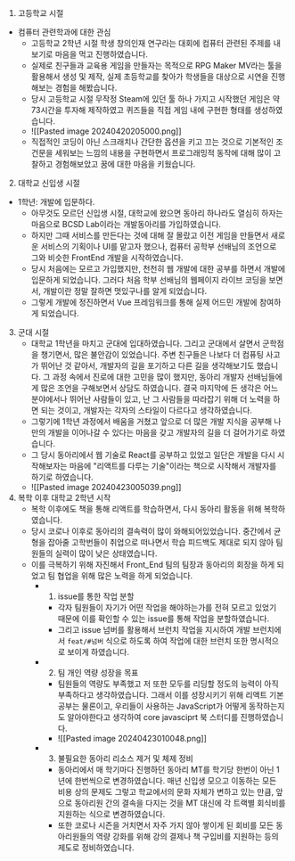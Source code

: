 1. 고등학교 시절
* 컴퓨터 관련학과에 대한 관심
	* 고등학교 2학년 시절 학생 창의인재 연구라는 대회에 컴퓨터 관련된 주제를 내보기로 마음을 먹고 진행하였습니다.
	* 실제로 친구들과 교육용 게임을 만들자는 목적으로 RPG Maker MV라는 툴을 활용해서 생성 및 제작, 실제 초등학교를 찾아가 학생들을 대상으로 시연을 진행해보는 경험을 해봤습니다.
	* 당시 고등학교 시절 무작정 Steam에 있던 툴 하나 가지고 시작했던 게임은 약 73시간을 투자해 제작하였고 퀴즈들을 직접 게임 내에 구현한 형태를 생성하였습니다.
	* ![[Pasted image 20240420205000.png]]
	* 직접적인 코딩이 아닌 스크래치나 간단한 옵션을 키고 끄는 것으로 기본적인 조건문을 세워보는 느낌의 내용을 구현하면서 프로그래밍적 동작에 대해 많이 고찰하고 경험해보았고 꿈에 대한 마음을 키웠습니다.
2. 대학교 신입생 시절
* 1학년: 개발에 입문하다.
	*  아무것도 모르던 신입생 시절, 대학교에 왔으면 동아리 하나라도 열심히 하자는 마음으로 BCSD Lab이라는 개발동아리를 가입하였습니다.
	* 하지만 그때 서비스를 만든다는 것에 대해 잘 몰랐고 이전 게임을 만들면서 새로운 서비스의 기획이나 UI를 맡고자 했으나, 컴퓨터 공학부 선배님의 조언으로 그와 비슷한 FrontEnd 개발을 시작하였습니다.
	* 당시 처음에는 모르고 가입했지만, 천천히 웹 개발에 대한 공부를 하면서 개발에 입문하게 되었습니다. 그러다 처음 학부 선배님의 웹페이지 라이브 코딩을 보면서, 개발이란 정말 잘하면 멋있구나를 알게 되었습니다.
	* 그렇게 개발에 정진하면서 Vue 프레임워크를 통해 실제 어드민 개발에 참여하게 되었습니다.
3. 군대 시절
	* 대학교 1학년을 마치고 군대에 입대하였습니다. 그리고 군대에서 살면서 군학점을 챙기면서, 많은 불안감이 있었습니다. 주변 친구들은 나보다 더 컴퓨팅 사고가 뛰어난 것 같아서, 개발자의 길을 포기하고 다른 길을 생각해보기도 했습니다. 그 과정 속에서 진로에 대한 고민을 많이 했지만, 동아리 개발자 선배님들에게 많은 조언을 구해보면서 상담도 하였습니다. 결국 마지막에 든 생각은 어느 분야에서나 뛰어난 사람들이 있고, 난 그 사람들을 따라잡기 위해 더 노력을 하면 되는 것이고, 개발자는 각자의 스타일이 다르다고 생각하였습니다.
	* 그렇기에 1학년 과정에서 배움을 거쳤고 앞으로 더 많은 개발 지식을 공부해 나만의 개발을 이어나갈 수 있다는 마음을 갖고 개발자의 길을 더 걸어가기로 하였습니다.
	* 그 당시 동아리에서 웹 기술로 React를 공부하고 있었고 일단은 개발을 다시 시작해보자는 마음에 "리액트를 다루는 기술"이라는 책으로 시작해서 개발자를 하기로 하였습니다.
	* ![[Pasted image 20240423005039.png]]
4. 복학 이후 대학교 2학년 시작
	* 복학 이후에도 책을 통해 리액트를 학습하면서, 다시 동아리 활동을 위해 복학하였습니다.
	* 당시 코로나 이후로 동아리의 결속력이 많이 와해되어있었습니다. 중간에서 균형을 잡아줄 고학번들이 취업으로 떠나면서 학습 피드백도 제대로 되지 않아 팀원들의 실력이 많이 낮은 상태였습니다.
	* 이를 극복하기 위해 자진해서 Front_End 팀의 팀장과 동아리의 회장을 하게 되었고 팀 협업을 위해 많은 노력을 하게 되었습니다.
		* 1. issue를 통한 작업 분할
			* 각자 팀원들이 자기가 어떤 작업을 해야하는가를 전혀 모르고 있었기 때문에 이를 확인할 수 있는 issue를 통해 작업을 분할하였습니다.
			* 그리고 issue 넘버를 활용해서 브런치 작업을 지시하여 개발 브런치에서 `feat/#넘버` 식으로 하도록 하여 작업에 대한 브런치 또한 명시적으로 보이게 하였습니다.
		* 2. 팀 개인 역량 성장을 목표
			* 팀원들의 역량도 부족했고 저 또한 모두를 리딩할 정도의 능력이 아직 부족하다고 생각하였습니다. 그래서 이를 성장시키기 위해 리액트 기본 공부는 물론이고, 우리들이 사용하는 JavaScript가 어떻게 동작하는지도 알아야한다고 생각하여 core javasciprt 북 스터디를 진행하였습니다. 
			* ![[Pasted image 20240423010048.png]]
		* 3. 불필요한 동아리 리소스 제거 및 체제 정비
			* 동아리에서 매 학기마다 진행하던 동아리 MT를 학기당 한번이 아닌 1년에 한번씩으로 변경하였습니다. 매년 신입생 모으고 이동하는 모든 비용 상의 문제도 그렇고 학교에서의 문화 자체가 변하고 있는 만큼, 앞으로 동아리원 간의 결속을 다지는 것을 MT 대신에 각 트랙별 회식비를 지원하는 식으로 변경하였습니다.
			* 또한 코로나 시즌을 거치면서 자주 가지 않아 쌓이게 된 회비를 모든 동아리원들의 역량 강화를 위해 강의 결제나 책 구입비를 지원하는 등의 제도로 정비하였습니다.
